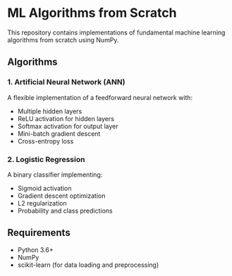# ML Algorithms from Scratch

This repository contains implementations of fundamental machine learning algorithms from scratch using NumPy.

## Algorithms

### 1. Artificial Neural Network (ANN)

A flexible implementation of a feedforward neural network with:

- Multiple hidden layers
- ReLU activation for hidden layers
- Softmax activation for output layer
- Mini-batch gradient descent
- Cross-entropy loss

### 2. Logistic Regression

A binary classifier implementing:

- Sigmoid activation
- Gradient descent optimization
- L2 regularization
- Probability and class predictions

## Requirements

- Python 3.6+
- NumPy
- scikit-learn (for data loading and preprocessing)

 
 


